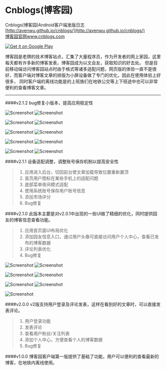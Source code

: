 Cnblogs(博客园)
=======

Cnblogs(博客园)Android客户端发版日志  
[http://avenwu.github.io/cnblogs/](http://avenwu.github.io/cnblogs/)  
[博客园官网www.cnblogs.com](https://www.cnblogs.com)  

[![Get it on Google Play](http://www.android.com/images/brand/get_it_on_play_logo_small.png)](https://play.google.com/store/apps/details?id=com.avenwu.cnblogs)

博客园是老牌的技术博客站点，汇集了大量程序员，作为开发者的网上家园，这里每天都有许多新的博客发表，博客园成为以文会友，获取知识的好去处。
但是目前移动端访问博客园站点时由于格式等诸多适配问题，网页版的体验一直不是很好，而客户端对博客文章的排版为小屏设备做了专门的优化，因此在使用体验上好很多，
同时客户端的离线功能是的上班族们在地铁公交等上下班途中也可以非常便利的查看博客文章。


----------

####v2.1.2
bug修复小版本，提高应用稳定性  

![Screenshot](https://github.com/avenwu/cnblogs/raw/master/v2.1.2/screenshot-v2.1.2-1.png)
![Screenshot](https://github.com/avenwu/cnblogs/raw/master/v2.1.2/screenshot-v2.1.2-2.png)

![Screenshot](https://github.com/avenwu/cnblogs/raw/master/v2.1.2/screenshot-v2.1.2-3.png)
![Screenshot](https://github.com/avenwu/cnblogs/raw/master/v2.1.2/screenshot-v2.1.2-4.png)

![Screenshot](https://github.com/avenwu/cnblogs/raw/master/v2.1.2/screenshot-v2.1.2-5.png)
![Screenshot](https://github.com/avenwu/cnblogs/raw/master/v2.1.2/screenshot-v2.1.2-6.png)

![Screenshot](https://github.com/avenwu/cnblogs/raw/master/v2.1.2/screenshot-v2.1.2-7.png)
![Screenshot](https://github.com/avenwu/cnblogs/raw/master/v2.1.2/screenshot-v2.1.2-8.png)

![Screenshot](https://github.com/avenwu/cnblogs/raw/master/v2.1.2/screenshot-v2.1.2-9.png)
![Screenshot](https://github.com/avenwu/cnblogs/raw/master/v2.1.2/screenshot-v2.1.2-10.png)

####v2.1.1
设备适配调整，调整账号保存机制以提高安全性

>1. 应用进入后台，切回前台使文章加载导致位置重新置顶
>2. 首页用户图标在某些手机上的适配问题
>3. 底部菜单夜间模式适配
>4. 使用系统账号保存用户账号信息
>5. 添加市场评分
>6. Bug修复

####v2.1.0
此版本主要是对v2.0.1中出现的一些UI做了精细的优化，同时提供园友的博客信息查看功能。
>1. 应用首页面UI布局优化
>2. 添加园友信息入口，通过用户头像可直接访问用户个人中心，查看已发布的博客数据
>3. 评论列表优化
>4. Bug修复

![Screenshot](https://github.com/avenwu/cnblogs/raw/master/v2.1.0/screenshot-v2.1.0-1.png)
![Screenshot](https://github.com/avenwu/cnblogs/raw/master/v2.1.0/screenshot-v2.1.0-2.png)

![Screenshot](https://github.com/avenwu/cnblogs/raw/master/v2.1.0/screenshot-v2.1.0-3.png)
![Screenshot](https://github.com/avenwu/cnblogs/raw/master/v2.1.0/screenshot-v2.1.0-4.png)

![Screenshot](https://github.com/avenwu/cnblogs/raw/master/v2.1.0/screenshot-v2.1.0-5.png)
![Screenshot](https://github.com/avenwu/cnblogs/raw/master/v2.1.0/screenshot-v2.1.0-6.png)

![Screenshot](https://github.com/avenwu/cnblogs/raw/master/v2.1.0/screenshot-v2.1.0-7.png)

####v2.0.0
v2版支持用户登录及评论发表，这样在看到好的文章时，可以直接发表评论。
>1. 用户登录功能
>2. 发表评论
>3. 查看用户粉丝/关注列表
>4. 添加个人中心，方便查看个人的博客数据
>5. Bug修复

####v1.0.0
博客园客户端第一版提供了基础了功能，用户可以便利的查看最新的博客，在地铁内离线使用。
